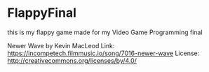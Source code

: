# FlappyFinal
this is my flappy game made for my Video Game Programming final

Newer Wave by Kevin MacLeod
Link: https://incompetech.filmmusic.io/song/7016-newer-wave
License: http://creativecommons.org/licenses/by/4.0/